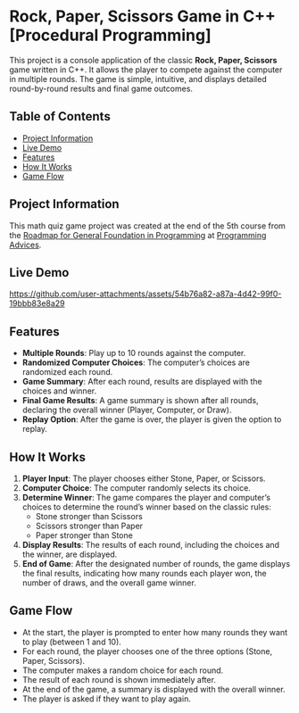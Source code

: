 # Rock, Paper, Scissors Game in C++ [Procedural Programming]
This project is a console application of the classic **Rock, Paper, Scissors** game written in C++. It allows the player to compete against the computer in multiple rounds. The game is simple, intuitive, and displays detailed round-by-round results and final game outcomes.

## Table of Contents
- [Project Information](#Project-Information)
- [Live Demo](#Live-Demo)
- [Features](#features)
- [How It Works](#how-it-works)
- [Game Flow](#game-flow)

## Project Information
This math quiz game project was created at the end of the 5th course from the [Roadmap for General Foundation in Programming](https://programmingadvices.com/p/00316b1111) at [Programming Advices](https://programmingadvices.com/).

## Live Demo
https://github.com/user-attachments/assets/54b76a82-a87a-4d42-99f0-19bbb83e8a29

## Features
- **Multiple Rounds**: Play up to 10 rounds against the computer.
- **Randomized Computer Choices**: The computer’s choices are randomized each round.
- **Game Summary**: After each round, results are displayed with the choices and winner.
- **Final Game Results**: A game summary is shown after all rounds, declaring the overall winner (Player, Computer, or Draw).
- **Replay Option**: After the game is over, the player is given the option to replay.

## How It Works
1. **Player Input**: The player chooses either Stone, Paper, or Scissors.
2. **Computer Choice**: The computer randomly selects its choice.
3. **Determine Winner**: The game compares the player and computer’s choices to determine the round’s winner based on the classic rules:
   - Stone stronger than Scissors
   - Scissors  stronger than Paper
   - Paper  stronger than Stone
4. **Display Results**: The results of each round, including the choices and the winner, are displayed.
5. **End of Game**: After the designated number of rounds, the game displays the final results, indicating how many rounds each player won, the number of draws, and the overall game winner.

## Game Flow
- At the start, the player is prompted to enter how many rounds they want to play (between 1 and 10).
- For each round, the player chooses one of the three options (Stone, Paper, Scissors).
- The computer makes a random choice for each round.
- The result of each round is shown immediately after.
- At the end of the game, a summary is displayed with the overall winner.
- The player is asked if they want to play again.


